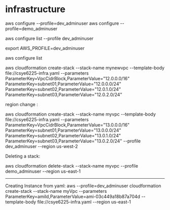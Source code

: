 # infrastructure
aws configure --profile=dev_adminuser
aws configure --profile=demo_adminuser

aws configure list --profile dev_adminuser

export AWS_PROFILE=dev_adminuser

aws configure list

aws cloudformation create-stack --stack-name mynewvpc --template-body file://csye6225-infra.yaml --parameters ParameterKey=VpcCidrBlock,ParameterValue="12.0.0.0/16" ParameterKey=subnet01,ParameterValue="12.0.0.0/24" ParameterKey=subnet02,ParameterValue="12.0.1.0/24" ParameterKey=subnet03,ParameterValue="12.0.2.0/24" 


region change :

aws cloudformation create-stack --stack-name myvpc --template-body file://csye6225-infra.yaml --parameters ParameterKey=VpcCidrBlock,ParameterValue="13.0.0.0/16" ParameterKey=subnet01,ParameterValue="13.0.0.0/24" ParameterKey=subnet02,ParameterValue="13.0.1.0/24" ParameterKey=subnet03,ParameterValue="13.0.2.0/24" --profile dev_adminuser  --region us-west-2

Deleting a stack:

aws cloudformation delete-stack --stack-name myvpc --profile demo_adminuser  --region us-east-1

-------

Creating Instance from yaml: 
aws --profile=dev_adminuser cloudformation create-stack --stack-name myVpc --parameters ParameterKey=amiId,ParameterValue=ami-03c449a18b87a704d --template-body file://csye6225-infra.yaml --region us-east-1